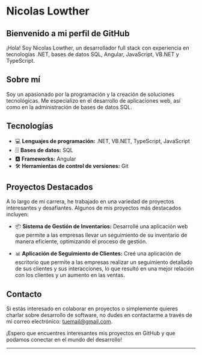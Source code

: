 
# Nicolas Lowther

## Bienvenido a mi perfil de GitHub

¡Hola! Soy Nicolas Lowther, un desarrollador full stack con experiencia en tecnologías .NET, bases de datos SQL, Angular, JavaScript, VB.NET y TypeScript. 

## Sobre mí

Soy un apasionado por la programación y la creación de soluciones tecnológicas. Me especializo en el desarrollo de aplicaciones web, así como en la administración de bases de datos SQL. 

## Tecnologías

- 💻 **Lenguajes de programación:** .NET, VB.NET, TypeScript, JavaScript
- 🗄️ **Bases de datos:** SQL
- 🅰️ **Frameworks:** Angular
- 🛠️ **Herramientas de control de versiones:** Git

## Proyectos Destacados

A lo largo de mi carrera, he trabajado en una variedad de proyectos interesantes y desafiantes. Algunos de mis proyectos más destacados incluyen:

- 📦 **Sistema de Gestión de Inventarios:** Desarrollé una aplicación web que permite a las empresas llevar un seguimiento de su inventario de manera eficiente, optimizando el proceso de gestión.

- 📊 **Aplicación de Seguimiento de Clientes:** Creé una aplicación de escritorio que permite a las empresas realizar un seguimiento detallado de sus clientes y sus interacciones, lo que resultó en una mejor relación con los clientes y un aumento en las ventas.

## Contacto

Si estás interesado en colaborar en proyectos o simplemente quieres charlar sobre desarrollo de software, no dudes en contactarme a través de mi correo electrónico: [tuemail@gmail.com](nicolaslowther@hotmail.com  ).

¡Espero que encuentres interesantes mis proyectos en GitHub y que podamos conectar en el mundo del desarrollo!

---

